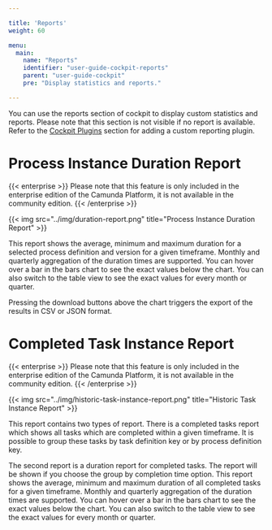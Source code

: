 ```yaml
---

title: 'Reports'
weight: 60

menu:
  main:
    name: "Reports"
    identifier: "user-guide-cockpit-reports"
    parent: "user-guide-cockpit"
    pre: "Display statistics and reports."

---
```


You can use the reports section of cockpit to display custom statistics and reports. Please note that this section is not visible if no report is available. Refer to the [Cockpit Plugins](../../webapps/cockpit/extend/plugins.md) section for adding a custom reporting plugin.


# Process Instance Duration Report

{{< enterprise >}}
Please note that this feature is only included in the enterprise edition of the Camunda Platform, it is not available in the community edition.
{{< /enterprise >}}

{{< img src="../img/duration-report.png" title="Process Instance Duration Report" >}}

This report shows the average, minimum and maximum duration for a selected process definition and version for a given timeframe. Monthly and quarterly aggregation of the duration times are supported. You can hover over a bar in the bars chart to see the exact values below the chart. You can also switch to the table view to see the exact values for every month or quarter.

Pressing the download buttons above the chart triggers the export of the results in CSV or JSON format.

# Completed Task Instance Report

{{< enterprise >}}
Please note that this feature is only included in the enterprise edition of the Camunda Platform, it is not available in the community edition.
{{< /enterprise >}}

{{< img src="../img/historic-task-instance-report.png" title="Historic Task Instance Report" >}}

This report contains two types of report. There is a completed tasks report which shows all tasks which are completed within a given timeframe. It is 
possible to group these tasks by task definition key or by process definition key.

The second report is a duration report for completed tasks. The report will be shown if you choose the group by completion time option. This report shows 
the average, minimum and maximum duration of all completed tasks for a given timeframe. Monthly and quarterly aggregation of the duration times are 
supported. You can hover over a bar in the bars chart to see the exact values below the chart. You can also switch to the table view to see the exact 
values for every month or quarter.
